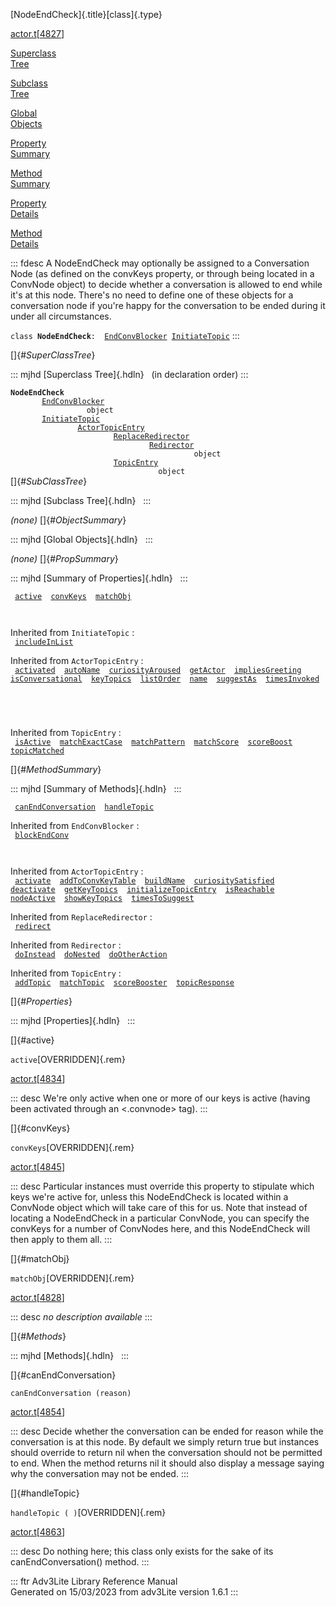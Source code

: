 [NodeEndCheck]{.title}[class]{.type}

[actor.t](../file/actor.t.html)\[[4827](../source/actor.t.html#4827)\]

[Superclass\
Tree](#_SuperClassTree_)

[Subclass\
Tree](#_SubClassTree_)

[Global\
Objects](#_ObjectSummary_)

[Property\
Summary](#_PropSummary_)

[Method\
Summary](#_MethodSummary_)

[Property\
Details](#_Properties_)

[Method\
Details](#_Methods_)

::: fdesc
A NodeEndCheck may optionally be assigned to a Conversation Node (as
defined on the convKeys property, or through being located in a ConvNode
object) to decide whether a conversation is allowed to end while it\'s
at this node. There\'s no need to define one of these objects for a
conversation node if you\'re happy for the conversation to be ended
during it under all circumstances.

`class `**`NodeEndCheck`**` :   `[`EndConvBlocker`](../object/EndConvBlocker.html)`   `[`InitiateTopic`](../object/InitiateTopic.html)
:::

[]{#_SuperClassTree_}

::: mjhd
[Superclass Tree]{.hdln}   (in declaration order)
:::

**`NodeEndCheck`**\
`         `[`EndConvBlocker`](../object/EndConvBlocker.html)\
`                 object`\
`         `[`InitiateTopic`](../object/InitiateTopic.html)\
`                 `[`ActorTopicEntry`](../object/ActorTopicEntry.html)\
`                         `[`ReplaceRedirector`](../object/ReplaceRedirector.html)\
`                                 `[`Redirector`](../object/Redirector.html)\
`                                         object`\
`                         `[`TopicEntry`](../object/TopicEntry.html)\
`                                 object`\
[]{#_SubClassTree_}

::: mjhd
[Subclass Tree]{.hdln}  
:::

*(none)* []{#_ObjectSummary_}

::: mjhd
[Global Objects]{.hdln}  
:::

*(none)* []{#_PropSummary_}

::: mjhd
[Summary of Properties]{.hdln}  
:::

` `[`active`](#active)`  `[`convKeys`](#convKeys)`  `[`matchObj`](#matchObj)`  `

` `

Inherited from `InitiateTopic` :\
` `[`includeInList`](../object/InitiateTopic.html#includeInList)`  `

Inherited from `ActorTopicEntry` :\
` `[`activated`](../object/ActorTopicEntry.html#activated)`  `[`autoName`](../object/ActorTopicEntry.html#autoName)`  `[`curiosityAroused`](../object/ActorTopicEntry.html#curiosityAroused)`  `[`getActor`](../object/ActorTopicEntry.html#getActor)`  `[`impliesGreeting`](../object/ActorTopicEntry.html#impliesGreeting)`  `[`isConversational`](../object/ActorTopicEntry.html#isConversational)`  `[`keyTopics`](../object/ActorTopicEntry.html#keyTopics)`  `[`listOrder`](../object/ActorTopicEntry.html#listOrder)`  `[`name`](../object/ActorTopicEntry.html#name)`  `[`suggestAs`](../object/ActorTopicEntry.html#suggestAs)`  `[`timesInvoked`](../object/ActorTopicEntry.html#timesInvoked)`  `

` `

` `

Inherited from `TopicEntry` :\
` `[`isActive`](../object/TopicEntry.html#isActive)`  `[`matchExactCase`](../object/TopicEntry.html#matchExactCase)`  `[`matchPattern`](../object/TopicEntry.html#matchPattern)`  `[`matchScore`](../object/TopicEntry.html#matchScore)`  `[`scoreBoost`](../object/TopicEntry.html#scoreBoost)`  `[`topicMatched`](../object/TopicEntry.html#topicMatched)`  `

[]{#_MethodSummary_}

::: mjhd
[Summary of Methods]{.hdln}  
:::

` `[`canEndConversation`](#canEndConversation)`  `[`handleTopic`](#handleTopic)`  `

Inherited from `EndConvBlocker` :\
` `[`blockEndConv`](../object/EndConvBlocker.html#blockEndConv)`  `

` `

Inherited from `ActorTopicEntry` :\
` `[`activate`](../object/ActorTopicEntry.html#activate)`  `[`addToConvKeyTable`](../object/ActorTopicEntry.html#addToConvKeyTable)`  `[`buildName`](../object/ActorTopicEntry.html#buildName)`  `[`curiositySatisfied`](../object/ActorTopicEntry.html#curiositySatisfied)`  `[`deactivate`](../object/ActorTopicEntry.html#deactivate)`  `[`getKeyTopics`](../object/ActorTopicEntry.html#getKeyTopics)`  `[`initializeTopicEntry`](../object/ActorTopicEntry.html#initializeTopicEntry)`  `[`isReachable`](../object/ActorTopicEntry.html#isReachable)`  `[`nodeActive`](../object/ActorTopicEntry.html#nodeActive)`  `[`showKeyTopics`](../object/ActorTopicEntry.html#showKeyTopics)`  `[`timesToSuggest`](../object/ActorTopicEntry.html#timesToSuggest)`  `

Inherited from `ReplaceRedirector` :\
` `[`redirect`](../object/ReplaceRedirector.html#redirect)`  `

Inherited from `Redirector` :\
` `[`doInstead`](../object/Redirector.html#doInstead)`  `[`doNested`](../object/Redirector.html#doNested)`  `[`doOtherAction`](../object/Redirector.html#doOtherAction)`  `

Inherited from `TopicEntry` :\
` `[`addTopic`](../object/TopicEntry.html#addTopic)`  `[`matchTopic`](../object/TopicEntry.html#matchTopic)`  `[`scoreBooster`](../object/TopicEntry.html#scoreBooster)`  `[`topicResponse`](../object/TopicEntry.html#topicResponse)`  `

[]{#_Properties_}

::: mjhd
[Properties]{.hdln}  
:::

[]{#active}

`active`[OVERRIDDEN]{.rem}

[actor.t](../file/actor.t.html)\[[4834](../source/actor.t.html#4834)\]

::: desc
We\'re only active when one or more of our keys is active (having been
activated through an \<.convnode\> tag).
:::

[]{#convKeys}

`convKeys`[OVERRIDDEN]{.rem}

[actor.t](../file/actor.t.html)\[[4845](../source/actor.t.html#4845)\]

::: desc
Particular instances must override this property to stipulate which keys
we\'re active for, unless this NodeEndCheck is located within a ConvNode
object which will take care of this for us. Note that instead of
locating a NodeEndCheck in a particular ConvNode, you can specify the
convKeys for a number of ConvNodes here, and this NodeEndCheck will then
apply to them all.
:::

[]{#matchObj}

`matchObj`[OVERRIDDEN]{.rem}

[actor.t](../file/actor.t.html)\[[4828](../source/actor.t.html#4828)\]

::: desc
*no description available*
:::

[]{#_Methods_}

::: mjhd
[Methods]{.hdln}  
:::

[]{#canEndConversation}

`canEndConversation (reason)`

[actor.t](../file/actor.t.html)\[[4854](../source/actor.t.html#4854)\]

::: desc
Decide whether the conversation can be ended for reason while the
conversation is at this node. By default we simply return true but
instances should override to return nil when the conversation should not
be permitted to end. When the method returns nil it should also display
a message saying why the conversation may not be ended.
:::

[]{#handleTopic}

`handleTopic ( )`[OVERRIDDEN]{.rem}

[actor.t](../file/actor.t.html)\[[4863](../source/actor.t.html#4863)\]

::: desc
Do nothing here; this class only exists for the sake of its
canEndConversation() method.
:::

::: ftr
Adv3Lite Library Reference Manual\
Generated on 15/03/2023 from adv3Lite version 1.6.1
:::
